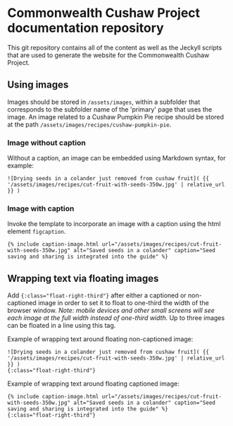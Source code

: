 # Commonwealth Cushaw Project documentation repository

This git repository contains all of the content as well as the Jeckyll scripts that are used to generate the website for the Commonwealth Cushaw Project.

## Using images

Images should be stored in `/assets/images`, within a subfolder that corresponds to the subfolder name of the 'primary' page that uses the image. An image related to a Cushaw Pumpkin Pie recipe should be stored at the path `/assets/images/recipes/cushaw-pumpkin-pie`.

### Image without caption
Without a caption, an image can be embedded using Markdown syntax, for example:
```
![Drying seeds in a colander just removed from cushaw fruit]( {{ '/assets/images/recipes/cut-fruit-with-seeds-350w.jpg' | relative_url }} )
```

### Image with caption
Invoke the template to incorporate an image with a caption using the html element `figcaption`.
```
{% include caption-image.html url="/assets/images/recipes/cut-fruit-with-seeds-350w.jpg" alt="Saved seeds in a colander" caption="Seed saving and sharing is integrated into the guide" %}
```

## Wrapping text via floating images
Add `{:class="float-right-third"}` after either a captioned or non-captioned image in order to set it to float to one-third the width of the browser window. _Note: mobile devices and other small screens will see each image at the full width instead of one-third width._ Up to three images can be floated in a line using this tag.

Example of wrapping text around floating non-captioned image:
```
![Drying seeds in a colander just removed from cushaw fruit]( {{ '/assets/images/recipes/cut-fruit-with-seeds-350w.jpg' | relative_url }} )
{:class="float-right-third"}
```

Example of wrapping text around floating captioned image:
```
{% include caption-image.html url="/assets/images/recipes/cut-fruit-with-seeds-350w.jpg" alt="Saved seeds in a colander" caption="Seed saving and sharing is integrated into the guide" %}
{:class="float-right-third"}
```